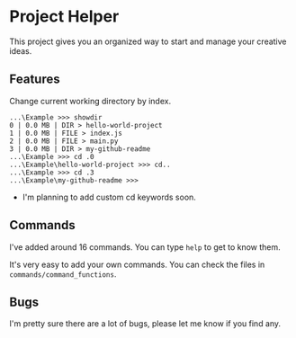 
# Project Helper

This project gives you an organized way to start and manage your creative ideas.

## Features

Change current working directory by index.

```
...\Example >>> showdir
0 | 0.0 MB | DIR > hello-world-project
1 | 0.0 MB | FILE > index.js
2 | 0.0 MB | FILE > main.py
3 | 0.0 MB | DIR > my-github-readme
...\Example >>> cd .0
...\Example\hello-world-project >>> cd..
...\Example >>> cd .3
...\Example\my-github-readme >>>
```
- I'm planning to add custom cd keywords soon.

## Commands

I've added around 16 commands. 
You can type `help` to get to know them.

It's very easy to add your own commands.
You can check the files in `commands/command_functions`.

## Bugs
I'm pretty sure there are a lot of bugs, please let me know if you find any.
